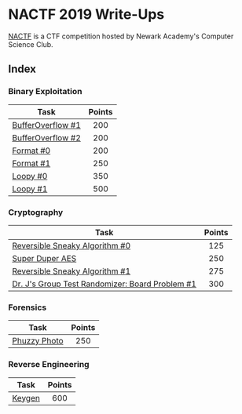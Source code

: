 # NACTF 2019 Write-Ups

[NACTF](https://www.nactf.com/) is a CTF competition hosted by Newark Academy's Computer Science Club.

## Index

### Binary Exploitation

| Task                                                                | Points           |
|---------------------------------------------------------------------|:----------------:|
| [BufferOverflow #1](Binary%20Exploitation/BufferOverflow%20%231)    |        200       |
| [BufferOverflow #2](Binary%20Exploitation/BufferOverflow%20%232)    |        200       |
| [Format #0](Binary%20Exploitation/Format%20%230)                    |        200       |
| [Format #1](Binary%20Exploitation/Format%20%231)                    |        250       |
| [Loopy #0](Binary%20Exploitation/Loopy%20%230)                      |        350       |
| [Loopy #1](Binary%20Exploitation/Loopy%20%231)                      |        500       |

### Cryptography

| Task                                                                                                                               | Points           |
|------------------------------------------------------------------------------------------------------------------------------------|:----------------:|
| [Reversible Sneaky Algorithm #0](Cryptography/Reversible%20Sneaky%20Algorithm%20%230)                                              |        125       |
| [Super Duper AES](Cryptography/Super%20Duper%20AES)                                                                                |        250       |
| [Reversible Sneaky Algorithm #1](Cryptography/Reversible%20Sneaky%20Algorithm%20%231)                                              |        275       |
| [Dr. J's Group Test Randomizer: Board Problem #1](Cryptography/Dr.%20J's%20Group%20Test%20Randomizer:%20Board%20Problem%20%231)    |        300       |

### Forensics

| Task                                                                | Points           |
|---------------------------------------------------------------------|:----------------:|
| [Phuzzy Photo](Forensics/Phuzzy%20Photo)                            |        250       |

### Reverse Engineering

| Task                                                                | Points           |
|---------------------------------------------------------------------|:----------------:|
| [Keygen](Reverse%20Engineering/Keygen)                              |        600       |
